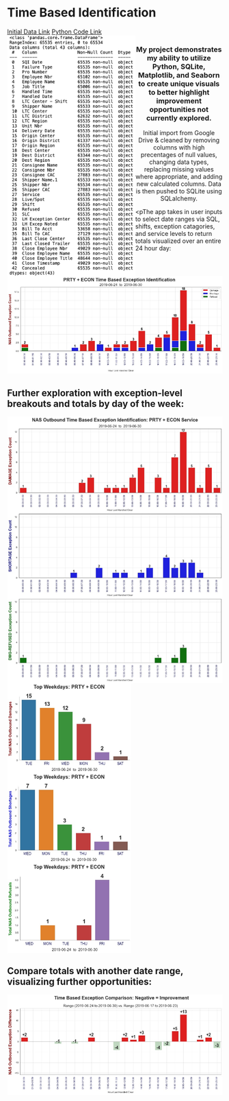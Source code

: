 # Time Based Identification

[Initial Data Link](https://drive.google.com/file/d/1h3tAEjL8bKB7BtAA86EeeXlxBFUhopkM/view?usp=sharing)
[Python Code Link]()
<img align="left" src="Initial_DataFrame.png" width="300"/>

<h3 align="center">My project demonstrates my ability to utilize Python, SQLite, Matplotlib, and Seaborn to create unique visuals to better highlight improvement opportunities not currently explored.</h3>

<p align="center">Initial import from Google Drive & cleaned by removing columns with high precentages of null values, changing data types, replacing missing values where appropriate, and adding new calculated columns. Data is then pushed to SQLite using SQLalchemy.<p>

<pThe app takes in user inputs to select date ranges via SQL, shifts, exception catagories, and service levels to return totals visualized over an entire 24 hour day:

<img src="plots/1_stacked_LTC_hour.jpg" width="600"/>

<h2 align="left"> Further exploration with exception-level breakouts and totals by day of the week: </h2>

<img align="left" src="plots/2_LTC_by_hour.jpg" width="550"/>

<img align="center" src="plots/3_LTC_damage_day.jpg" width="290"/>
<img align="center" src="plots/4_LTC_short_day.jpg" width="290"/>
<img align="center" src="plots/5_LTC_refused_day.jpg" width="290"/>

<h2 align="left"> Compare totals with another date range, visualizing further opportunities: </h2>

<img align="left" src="plots/6_LTC_comparison.jpg" width="875"/>
